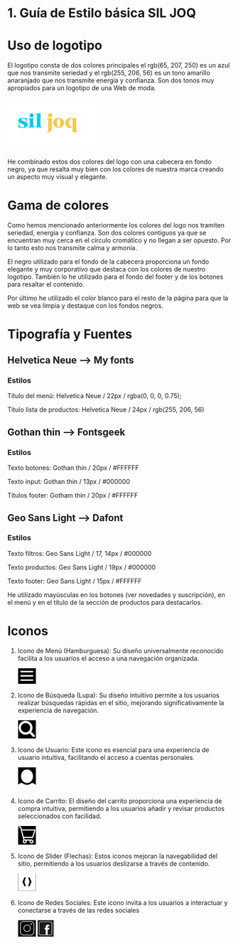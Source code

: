 # 1. Guía de Estilo básica SIL JOQ

# Uso de logotipo

El logotipo consta de dos colores principales el rgb(65, 207, 250) es un azul que nos transmite seriedad y el rgb(255, 206, 56) es un tono amarillo anaranjado que nos transmite energía y confianza.
Son dos tonos muy apropiados para un logotipo de una Web de moda.

<img src="./assets/img/logo.png" alt="Texto alternativo" width="200"/>


He combinado estos dos colores del logo con una cabecera en fondo negro, ya que resalta muy bien con los colores de nuestra marca creando un aspecto muy visual y elegante.

# Gama de colores 

Como hemos mencionado anteriormente los colores del logo nos tramiten seriedad, energía y confianza.
Son dos colores contiguos ya que se encuentran muy cerca en el círculo cromático y no llegan a ser opuesto. Por lo tanto esto nos transmite calma y armonía.

El negro utilizado para el fondo de la cabecera proporciona un fondo elegante y muy corporativo que destaca con los colores de nuestro logotipo. 
También lo he utilizado para el fondo del footer y de los botones para resaltar el contenido.

Por último he utilizado el color blanco para el resto de la página para que la web se vea limpia y destaque con los fondos negros.

# Tipografía y Fuentes

## Helvetica Neue -->  My fonts

### Estilos

Título del menú: Helvetica Neue / 22px / rgba(0, 0, 0, 0.75);

Título lista de productos: Helvetica Neue / 24px / rgb(255, 206, 56)

## Gothan thin --> Fontsgeek 

### Estilos

Texto botones: Gothan thin / 20px / #FFFFFF

Texto input: Gothan thin / 13px / #000000

Títulos footer: Gotham thin / 20px / #FFFFFF

## Geo Sans Light --> Dafont

### Estilos

Texto filtros: Geo Sans Light / 17, 14px / #000000

Texto productos: Geo Sans Light / 19px / #000000

Texto footer: Geo Sans Light / 15px / #FFFFFF


He utilizado mayúsculas en los botones (ver novedades y suscripción), en el menú y  en el título de la sección de productos para destacarlos.

# Iconos

1.	Icono de Menú (Hamburguesa): Su diseño universalmente reconocido facilita a los usuarios el acceso a una navegación organizada.
   
	  <img src="./assets/img/menu.png" alt="Menú" width="40"/>

3.	Icono de Búsqueda (Lupa): Su diseño intuitivo permite a los usuarios realizar búsquedas rápidas en el sitio, mejorando significativamente la experiencia de navegación.

 	  <img src="./assets/img/lupa.png" alt="Lupa" width="40"/>

5.	Icono de Usuario: Este icono es esencial para una experiencia de usuario intuitiva, facilitando el acceso a cuentas personales.

	  <img src="./assets/img/user.png" alt="User" width="40"/>

7.	Icono de Carrito: El diseño del carrito  proporciona una experiencia de compra intuitiva, permitiendo a los usuarios añadir y revisar productos seleccionados con facilidad.

   	<img src="./assets/img/carrito.png" alt="Carrito" width="40"/>

9.	Icono de Slider (Flechas): Estos iconos mejoran la navegabilidad del sitio, permitiendo a los usuarios deslizarse a través de contenido.

	  <img src="./assets/img/flechas.png" alt="Flechas" width="40"/>

11.	Icono de Redes Sociales: Este icono invita a los usuarios a interactuar y conectarse a través de las redes sociales

	  <img src="./assets/img/ig.png" alt="Instagram" width="40"/>

   	<img src="./assets/img/facebook.jpg" alt="Facebook" width="36"/>
